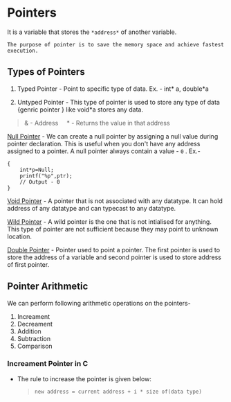 # Pointers

It is a variable that stores the `*address*` of another variable. 

`The purpose of pointer is to save the memory space and achieve fastest execution.`
## Types of Pointers
1. Typed Pointer - Point to specific type of data. Ex. - int* a, double*a

2. Untyped Pointer - This type of pointer is used to store any type of data {genric pointer } like void*a stores any data.

> & - Address &nbsp; &nbsp; * - Returns the value in that address

<u>Null Pointer</u> - We can create a null pointer by assigning a null value during pointer declaration. This is useful when you don't have any address assigned to a pointer. A null pointer always contain a value - `0` .
Ex.- 
```
{
    int*p=Null;
    printf("%p",ptr);
    // Output - 0
}
```
<u>Void Pointer</u> - A pointer that is not associated with any datatype. It can hold address of any datatype and can typecast to any datatype.

<u>Wild Pointer</u> - A wild pointer is the one that is not intialised for anything. This type of pointer are not sufficient because they may point to unknown location.

<u>Double Pointer</u> - Pointer used to point a pointer. The first pointer is used to store the address of a variable and second pointer is used to store address of first pointer.
## Pointer Arithmetic
We can perform following arithmetic operations on the pointers-
1. Increament
2. Decreament
3. Addition
4. Subtraction
5. Comparison

### Increament Pointer in C
* The rule to increase the pointer is given below:
  
   > `new address = current address + i * size of(data type) `

